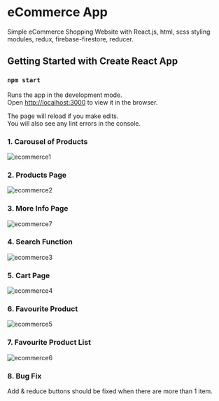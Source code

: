 # eCommerce App
Simple eCommerce Shopping Website with React.js, html, scss styling modules, redux, firebase-firestore, reducer.

## Getting Started with Create React App
### `npm start`

Runs the app in the development mode.\
Open [http://localhost:3000](http://localhost:3000) to view it in the browser.

The page will reload if you make edits.\
You will also see any lint errors in the console.

### 1. Carousel of Products
![ecommerce1](https://user-images.githubusercontent.com/93105607/150770578-4a555839-2862-45dc-9a31-20226d2b6e73.JPG)

### 2. Products Page
![ecommerce2](https://user-images.githubusercontent.com/93105607/150770595-99fcbe02-e986-48a2-a42e-50e6a24b4df0.JPG)

### 3. More Info Page 
![ecommerce7](https://user-images.githubusercontent.com/93105607/150770822-47ee267d-b112-4bc7-a658-70f700f060c4.JPG)

### 4. Search Function
![ecommerce3](https://user-images.githubusercontent.com/93105607/150770596-432e7c45-4a9c-4fe1-b89c-4325ea00f8c1.JPG)

### 5. Cart Page
![ecommerce4](https://user-images.githubusercontent.com/93105607/150770587-28a82576-749f-436c-8964-0154731d1d9b.JPG)

### 6. Favourite Product
![ecommerce5](https://user-images.githubusercontent.com/93105607/150770589-6e861920-a0c7-40a4-a37e-d9c1016a2baa.JPG)

### 7. Favourite Product List
![ecommerce6](https://user-images.githubusercontent.com/93105607/150770592-3447d49a-b8ef-417e-860f-7d9d6d04edd3.JPG)

### 8. Bug Fix
Add & reduce buttons should be fixed when there are more than 1 item.
